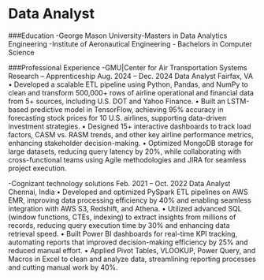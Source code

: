 # Data Analyst

###Education
-George Mason University-Masters in Data Analytics Engineering
-Institute of Aeronautical Engineering - Bachelors in Computer Science

###Professional Experience
-GMU|Center for Air Transportation Systems Research – Apprenticeship Aug. 2024 – Dec. 2024
Data Analyst Fairfax, VA
• Developed a scalable ETL pipeline using Python, Pandas, and NumPy to clean and transform 500,000+ rows of airline
operational and financial data from 5+ sources, including U.S. DOT and Yahoo Finance.
• Built an LSTM-based predictive model in TensorFlow, achieving 95% accuracy in forecasting stock prices for 10 U.S.
airlines, supporting data-driven investment strategies.
• Designed 15+ interactive dashboards to track load factors, CASM vs. RASM trends, and other key airline performance
metrics, enhancing stakeholder decision-making.
• Optimized MongoDB storage for large datasets, reducing query latency by 20%, while collaborating with cross-functional
teams using Agile methodologies and JIRA for seamless project execution.

-Cognizant technology solutions Feb. 2021 – Oct. 2022
Data Analyst Chennai, India
• Developed and optimized PySpark ETL pipelines on AWS EMR, improving data processing efficiency by 40% and
enabling seamless integration with AWS S3, Redshift, and Athena.
• Utilized advanced SQL (window functions, CTEs, indexing) to extract insights from millions of records, reducing query
execution time by 30% and enhancing data retrieval speed.
• Built Power BI dashboards for real-time KPI tracking, automating reports that improved decision-making efficiency by
25% and reduced manual effort.
• Applied Pivot Tables, VLOOKUP, Power Query, and Macros in Excel to clean and analyze data, streamlining reporting
processes and cutting manual work by 40%.
